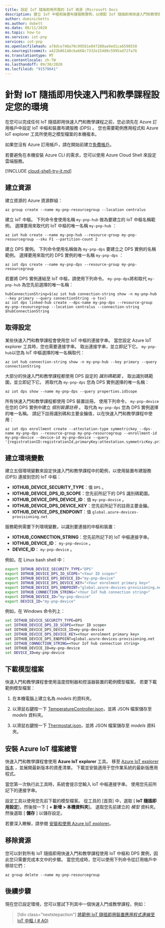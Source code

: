 ```yaml
---
title: 設定 IoT 隨插即用所需的 IoT 資源 |Microsoft Docs
description: 建立 IoT 中樞和裝置布建服務實例，以搭配 IoT 隨插即用快速入門和教學課程使用。
author: dominicbetts
ms.author: dobett
ms.date: 08/11/2020
ms.topic: how-to
ms.service: iot-pnp
services: iot-pnp
ms.openlocfilehash: a78dce748a70c99581e047280aa9ed1ca6598558
ms.sourcegitcommit: a422b86148cba668c7332e15480c5995ad72fa76
ms.translationtype: MT
ms.contentlocale: zh-TW
ms.lasthandoff: 09/30/2020
ms.locfileid: "91579641"
---
```

# <a name="set-up-your-environment-for-the-iot-plug-and-play-quickstarts-and-tutorials"></a>針對 IoT 隨插即用快速入門和教學課程設定您的環境

在您可以完成任何 IoT 隨插即用快速入門和教學課程之前，您必須先在 Azure 訂用帳戶中設定 IoT 中樞和裝置布建服務 (DPS) 。 您也需要範例應用程式和 Azure IoT explorer 工具所使用之模型檔案的本機複本。

如果您沒有 Azure 訂用帳戶，請在開始前建立[免費帳戶](https://azure.microsoft.com/free/?WT.mc_id=A261C142F)。

若要避免在本機安裝 Azure CLI 的需求，您可以使用 Azure Cloud Shell 來設定雲端服務。

[!INCLUDE [cloud-shell-try-it.md](../../includes/cloud-shell-try-it.md)]

## <a name="create-the-resources"></a>建立資源

建立資源的 Azure 資源群組：

```azurecli-interactive
az group create --name my-pnp-resourcegroup --location centralus
```

建立 IoT 中樞。 下列命令會使用名稱 `my-pnp-hub` 做為要建立的 IoT 中樞名稱範例。 選擇要用來取代的 IoT 中樞的唯一名稱 `my-pnp-hub` ：

```azurecli-interactive
az iot hub create --name my-pnp-hub --resource-group my-pnp-resourcegroup --sku F1 --partition-count 2
```

建立 DPS 實例。 下列命令使用名稱做為 `my-pnp-dps` 要建立之 DPS 實例的名稱範例。 選擇要用來取代的 DPS 實例的唯一名稱 `my-pnp-dps` ：

```azurecli-interactive
az iot dps create --name my-pnp-dps --resource-group my-pnp-resourcegroup
```

若要將 DPS 實例連結至 IoT 中樞，請使用下列命令。 `my-pnp-dps`將和取代 `my-pnp-hub` 為您先前選擇的唯一名稱：

```azurecli-interactive
hubConnectionString=$(az iot hub connection-string show -n my-pnp-hub --key primary --query connectionString -o tsv)
az iot dps linked-hub create --dps-name my-pnp-dps --resource-group my-pnp-resourcegroup --location centralus --connection-string $hubConnectionString
```

## <a name="retrieve-the-settings"></a>取得設定

某些快速入門和教學課程會使用您 IoT 中樞的連接字串。 當您設定 Azure IoT explorer 工具時，您也需要連接字串。 取出連接字串，並立即記下它。 `my-pnp-hub`以您為 IoT 中樞選擇的唯一名稱取代：

```azurecli-interactive
az iot hub connection-string show -n my-pnp-hub --key primary --query connectionString
```

大部分的快速入門和教學課程都使用 DPS 設定的 *識別碼範圍* 。 取出識別碼範圍，並立即記下它。 將取代為 `my-pnp-dps` 您為 DPS 實例選擇的唯一名稱：

```azurecli-interactive
az iot dps show --name my-pnp-dps --query properties.idScope
```

所有快速入門和教學課程都使用 DPS 裝置註冊。 使用下列命令， `my-pnp-device` 在您的 DPS 實例中建立 *個別裝置註冊* 。 取代為 `my-pnp-dps` 您為 DPS 實例選擇的唯一名稱。 請記下註冊識別碼和主要金鑰值，以在快速入門和教學課程中使用：

```azurecli-interactive
az iot dps enrollment create --attestation-type symmetrickey --dps-name my-pnp-dps --resource-group my-pnp-resourcegroup --enrollment-id my-pnp-device --device-id my-pnp-device --query '{registrationID:registrationId,primaryKey:attestation.symmetricKey.primaryKey}'
```

## <a name="create-environment-variables"></a>建立環境變數

建立五個環境變數來設定快速入門和教學課程中的範例，以使用裝置布建服務 (DPS) 連接到您的 IoT 中樞：

* **IOTHUB_DEVICE_SECURITY_TYPE**：值 `DPS` 。
* **IOTHUB_DEVICE_DPS_ID_SCOPE**：您先前所記下的 DPS 識別碼範圍。
* **IOTHUB_DEVICE_DPS_DEVICE_ID**：值 `my-pnp-device` 。
* **IOTHUB_DEVICE_DPS_DEVICE_KEY**：您先前所記下的註冊主要金鑰。
* **IOTHUB_DEVICE_DPS_ENDPOINT**：值 `global.azure-devices-provisioning.net`

服務範例需要下列環境變數，以識別要連接的中樞和裝置：

* **IOTHUB_CONNECTION_STRING**：您先前所記下的 IoT 中樞連接字串。
* **IOTHUB_DEVICE_ID**： `my-pnp-device` 。
* **DEVICE_ID**： `my-pnp-device` 。

例如，在 Linux bash shell 中：

```bash
export IOTHUB_DEVICE_SECURITY_TYPE="DPS"
export IOTHUB_DEVICE_DPS_ID_SCOPE="<Your ID scope>"
export IOTHUB_DEVICE_DPS_DEVICE_ID="my-pnp-device"
export IOTHUB_DEVICE_DPS_DEVICE_KEY="<Your enrolment primary key>"
export IOTHUB_DEVICE_DPS_ENDPOINT="global.azure-devices-provisioning.net"
export IOTHUB_CONNECTION_STRING="<Your IoT hub connection string>"
export IOTHUB_DEVICE_ID="my-pnp-device"
export DEVICE_ID="my-pnp-device"
```

例如，在 Windows 命令列上：

```cmd
set IOTHUB_DEVICE_SECURITY_TYPE=DPS
set IOTHUB_DEVICE_DPS_ID_SCOPE=<Your ID scope>
set IOTHUB_DEVICE_DPS_DEVICE_ID=my-pnp-device
set IOTHUB_DEVICE_DPS_DEVICE_KEY=<Your enrolment primary key>
set IOTHUB_DEVICE_DPS_ENDPOINT=global.azure-devices-provisioning.net
set IOTHUB_CONNECTION_STRING=<Your IoT hub connection string>
set IOTHUB_DEVICE_ID=my-pnp-device
set DEVICE_ID=my-pnp-device
```

## <a name="download-the-model-files"></a>下載模型檔案

快速入門和教學課程會使用溫度控制器和控溫器裝置的範例模型檔案。 若要下載範例模型檔案：

1. 在本機電腦上建立名為 *models* 的資料夾。

1. 以滑鼠右鍵按一下 [TemperatureController.json](https://raw.githubusercontent.com/Azure/opendigitaltwins-dtdl/master/DTDL/v2/samples/TemperatureController.json)，並將 JSON 檔案儲存至 *models* 資料夾。

1. 以滑鼠右鍵按一下 [Thermostat.json](https://raw.githubusercontent.com/Azure/opendigitaltwins-dtdl/master/DTDL/v2/samples/Thermostat.json)，並將 JSON 檔案儲存至 *models* 資料夾。

## <a name="install-the-azure-iot-explorer"></a>安裝 Azure IoT 檔案總管

快速入門和教學課程會使用 **Azure IoT explorer** 工具。 移至 [Azure IoT explorer 版本](https://github.com/Azure/azure-iot-explorer/releases) ，並展開最新版本的資產清單。 下載並安裝適用于您作業系統的最新版應用程式。

當您第一次執行此工具時，系統會提示您輸入 IoT 中樞連接字串。 使用您先前所記下的連接字串。

設定工具以使用您先前下載的模型檔案。 從工具的 [首頁] 中，選取 [ **IoT 隨插即用設定**]，然後按一下 [ **+ 新增 > 本機資料夾**]。 選取您先前建立的 *模型* 資料夾。 然後選取 [ **儲存** ] 以儲存設定。

若要深入瞭解，請參閱 [安裝和使用 Azure IoT explorer](howto-use-iot-explorer.md)。

## <a name="remove-the-resources"></a>移除資源

您可以針對所有 IoT 隨插即用快速入門和教學課程使用 IoT 中樞和 DPS 實例，因此您只需要完成本文中的步驟。 當您完成時，您可以使用下列命令從訂用帳戶中移除它們：

```azurecli-interactive
az group delete --name my-pnp-resourcegroup
```

## <a name="next-steps"></a>後續步驟

現在您已設定環境，您可以嘗試下列其中一個快速入門或教學課程，例如：

> [!div class="nextstepaction"]
> [將範例 IoT 隨插即用裝置應用程式連線至 IoT 中樞 ( # A0) ](quickstart-connect-device-node.md)
